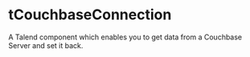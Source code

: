 tCouchbaseConnection
====================

A Talend component which enables you to get data from a Couchbase Server and set it back.